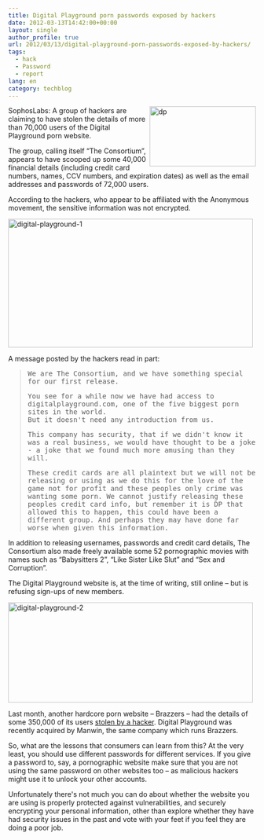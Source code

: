 ```yaml
---
title: Digital Playground porn passwords exposed by hackers
date: 2012-03-13T14:42:00+00:00
layout: single
author_profile: true
url: 2012/03/13/digital-playground-porn-passwords-exposed-by-hackers/
tags:
  - hack
  - Password
  - report
lang: en
category: techblog
---
```

[<img title="dp" border="0" alt="dp" align="right" src="http://lh5.ggpht.com/-TOpL1bQL89w/T19U23PucgI/AAAAAAAAFKE/t8BVVOivJUk/dp_thumb.jpg?imgmax=800" width="216" height="122" />](http://lh3.ggpht.com/-3gl3VxJsCR4/T19UrRiKtNI/AAAAAAAAFJ8/CzG5C7IZmU4/s1600-h/dp%25255B2%25255D.jpg)SophosLabs: A group of hackers are claiming to have stolen the details of more than 70,000 users of the Digital Playground porn website. 

The group, calling itself “The Consortium”, appears to have scooped up some 40,000 financial details (including credit card numbers, names, CCV numbers, and expiration dates) as well as the email addresses and passwords of 72,000 users. 

According to the hackers, who appear to be affiliated with the Anonymous movement, the sensitive information was not encrypted. 

[<img title="digital-playground-1" border="0" alt="digital-playground-1" src="http://lh4.ggpht.com/-DhEc7QgvnuM/T19VdFa0ynI/AAAAAAAAFKU/huAiIrYHJqk/digital-playground-1_thumb%25255B2%25255D.jpg?imgmax=800" width="498" height="262" />](http://lh4.ggpht.com/-Tym4U2lgnUw/T19VQsG6O1I/AAAAAAAAFKM/iPcLKgl4Imo/s1600-h/digital-playground-1%25255B4%25255D.jpg) 

A message posted by the hackers read in part: 

> <tt>We are The Consortium, and we have something special for our first release. </tt> 
> 
> <tt>You see for a while now we have had access to digitalplayground.com, one of the five biggest porn sites in the world.</tt>  
> <tt>But it doesn't need any introduction from us.</tt> 
> 
> <tt>This company has security, that if we didn't know it was a real business, we would have thought to be a joke - a joke that we found much more amusing than they will.</tt> 
> 
> <tt>These credit cards are all plaintext but we will not be releasing or using as we do this for the love of the game not for profit and these peoples only crime was wanting some porn. We cannot justify releasing these peoples credit card info, but remember it is DP that allowed this to happen, this could have been a different group. And perhaps they may have done far worse when given this information. </tt>

In addition to releasing usernames, passwords and credit card details, The Consortium also made freely available some 52 pornographic movies with names such as “Babysitters 2”, “Like Sister Like Slut” and “Sex and Corruption”. 

The Digital Playground website is, at the time of writing, still online &#8211; but is refusing sign-ups of new members. 

[<img title="digital-playground-2" border="0" alt="digital-playground-2" src="http://lh4.ggpht.com/-vsWi4dKISEM/T19VxF1Yj-I/AAAAAAAAFKk/VFJc8TGEsAI/digital-playground-2_thumb%25255B2%25255D.jpg?imgmax=800" width="498" height="204" />](http://lh6.ggpht.com/-Jx-KvETyHH4/T19VorqcNmI/AAAAAAAAFKc/hIVvKm7hesA/s1600-h/digital-playground-2%25255B4%25255D.jpg) 

Last month, another hardcore porn website &#8211; Brazzers &#8211; had the details of some 350,000 of its users <a href="/2012/02/350000-users-exposed-by-hacking-porn.html" target="_blank">stolen by a hacker</a>. Digital Playground was recently acquired by Manwin, the same company which runs Brazzers. 

So, what are the lessons that consumers can learn from this? At the very least, you should use different passwords for different services. If you give a password to, say, a pornographic website make sure that you are not using the same password on other websites too &#8211; as malicious hackers might use it to unlock your other accounts. 

Unfortunately there's not much you can do about whether the website you are using is properly protected against vulnerabilities, and securely encrypting your personal information, other than explore whether they have had security issues in the past and vote with your feet if you feel they are doing a poor job.